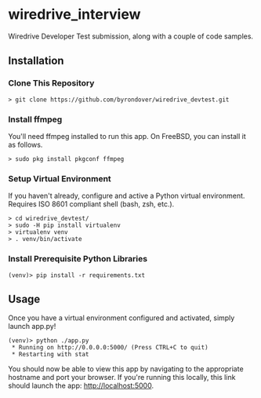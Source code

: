 # wiredrive_interview
Wiredrive Developer Test submission, along with a couple of code samples.

## Installation

### Clone This Repository

```
> git clone https://github.com/byrondover/wiredrive_devtest.git
```

### Install ffmpeg

You'll need ffmpeg installed to run this app. On FreeBSD, you can install it as follows.

```
> sudo pkg install pkgconf ffmpeg
```

### Setup Virtual Environment

If you haven't already, configure and active a Python virtual environment. Requires ISO 8601 compliant shell (bash, zsh, etc.).

```
> cd wiredrive_devtest/
> sudo -H pip install virtualenv
> virtualenv venv
> . venv/bin/activate
```

### Install Prerequisite Python Libraries

```
(venv)> pip install -r requirements.txt
```

## Usage

Once you have a virtual environment configured and activated, simply launch app.py!

```
(venv)> python ./app.py
 * Running on http://0.0.0.0:5000/ (Press CTRL+C to quit)
 * Restarting with stat
```

You should now be able to view this app by navigating to the appropriate hostname and port your browser. If you're running this locally, this link should launch the app: [http://localhost:5000](http://localhost:5000/).
